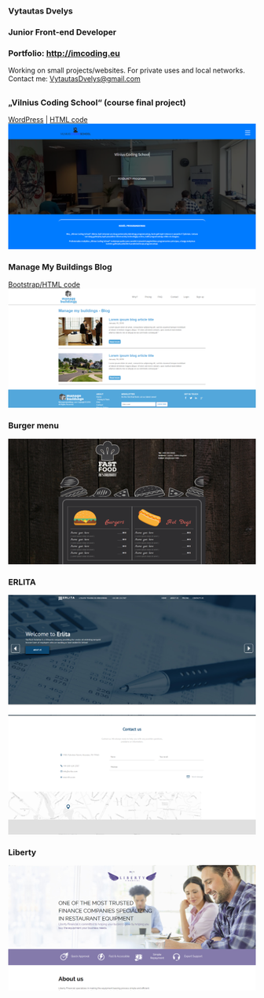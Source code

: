 ### Vytautas Dvelys
### Junior Front-end Developer
### Portfolio: http://imcoding.eu
Working on small projects/websites. For private uses and local networks.
Contact me: [VytautasDvelys@gmail.com](mailto:vytautasdvelys@gmail.com)

##

### „Vilnius Coding School“ (course final project)
[WordPress](http://imcoding.eu/portfolio/vcs/wp/) | [HTML code](VCS)
![demo](screenshots/vcs.png)

### Manage My Buildings Blog
[Bootstrap/HTML code](ManageMyBuildings)
![demo](screenshots/mb.png)


### Burger menu
![demo](screenshots/burger1.png)


### ERLITA
![demo](screenshots/erlita.png)
![demo](screenshots/erlita-contact.png)

### Liberty
![demo](screenshots/liberty.png)



